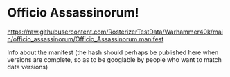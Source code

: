 # Officio Assassinorum!

https://raw.githubusercontent.com/RosterizerTestData/Warhammer40k/main/officio_assassinorum/Officio_Assassinorum.manifest

Info about the manifest (the hash should perhaps be published here when versions are complete, so as to be googlable by people who want to match data versions)
